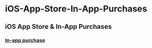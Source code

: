 # iOS-App-Store-In-App-Purchases
## iOS App Store &amp; In-App Purchases
### [In-app purchase](https://developer.apple.com/in-app-purchase/) <br><br>


